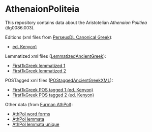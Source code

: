 # AthenaionPoliteia

This repository contains data about the Aristotelian *Athenaion Politiea* (tlg0086.003).

Editions (xml files from [PerseusDL Canonical Greek](https://github.com/PerseusDL/canonical-greekLit)):

* [ed. Kenyon)](https://github.com/monberti/AthenaionPoliteia/blob/main/data/tlg0086.tlg003.perseus-grc1.xml)

Lemmatized xml files ([LemmatizedAncientGreek](https://github.com/gcelano/LemmatizedAncientGreekXML)):

* [First1kGreek lemmatized 1](https://github.com/monberti/AthenaionPoliteia/blob/main/data/tlg0086.tlg003.1st1K-grc1_lemmatized.xml)
* [First1kGreek lemmatized 2](https://github.com/monberti/AthenaionPoliteia/blob/main/data/tlg0086.tlg003.1st1K-grc2_lemmatized.xml)


POSTagged xml files ([POStaggedAncientGreekXML](https://github.com/gcelano/POStaggedAncientGreekXML/tree/master/texts)):

* [First1kGreek POS tagged 1 (ed. Kenyon)](https://github.com/monberti/AthenaionPoliteia/blob/main/data/tlg0086.tlg003.1st1K-grc1_pos.xml)
* [First1kGreek POS tagged 2 (ed. Kenyon)](https://github.com/monberti/AthenaionPoliteia/blob/main/data/tlg0086.tlg003.1st1K-grc2_pos.xml)

Other data (from [Furman AthPol](http://folio.furman.edu/projects/AthPol/index.html)):

* [AthPol word forms](https://github.com/monberti/AthenaionPoliteia/blob/main/data/athpol_forms.csv)
* [AthPol lemmata](https://github.com/monberti/AthenaionPoliteia/blob/main/data/athpol_lemmata.csv)
* [AthPol lemmata unique](https://github.com/monberti/AthenaionPoliteia/blob/main/data/athpol_lemmata_unique.csv)

